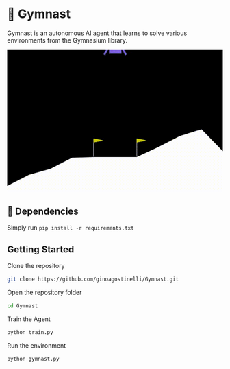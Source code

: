 # 🚀 Gymnast

Gymnast is an autonomous AI agent that learns to solve various environments from the Gymnasium library.

![Demo](https://github.com/ginoagostinelli/Gymnast/blob/main/assets/lunar_lander.gif)

## 🔧 Dependencies

Simply run `pip install -r requirements.txt`

## Getting Started
Clone the repository
```bash
git clone https://github.com/ginoagostinelli/Gymnast.git
```
Open the repository folder
```bash
cd Gymnast
```
Train the Agent
```python
python train.py
```
Run the environment
```python
python gymnast.py
```